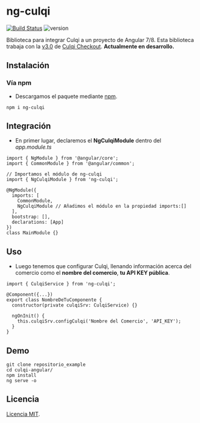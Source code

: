 # ng-culqi

[![Build Status](https://travis-ci.org/lperezp/ng-culqi.svg?branch=master)](https://travis-ci.org/lperezp/ng-culqi) 
![version](https://david-dm.org/lperezp/ng-culqi.svg)

Biblioteca para integrar Culqi a un proyecto de Angular 7/8. Esta biblioteca trabaja con la [v3.0](https://checkout.culqi.com/js/v3) de [Culqi Checkout](https://www.culqi.com/docs/#/pagos/checkout). **Actualmente en desarrollo.**

## Instalación

### Vía npm

* Descargamos el paquete mediante [npm](https://www.npmjs.com/). 

```
npm i ng-culqi
```

## Integración


* En primer lugar, declaremos el **NgCulqiModule** dentro del *app.module.ts*

```
import { NgModule } from '@angular/core';
import { CommonModule } from '@angular/common';

// Importamos el módulo de ng-culqi
import { NgCulqiModule } from 'ng-culqi';
 
@NgModule({
  imports: [
    CommonModule,
    NgCulqiModule // Añadimos el módulo en la propiedad imports:[]
  ],
  bootstrap: [],
  declarations: [App]
})
class MainModule {}
```

## Uso

* Luego tenemos que configurar Culqi, llenando información acerca del comercio como el **nombre del comercio**, **tu API KEY pública**. 

```
import { CulqiService } from 'ng-culqi';
 
@Component({...})
export class NombreDeTuComponente {
  constructor(private culqiSrv: CulqiService) {}
 
  ngOnInit() {
    this.culqiSrv.configCulqi('Nombre del Comercio', 'API_KEY');
  }
}
```

## Demo

```
git clone repositorio_example
cd culqi-angular/
npm install
ng serve -o
```

## Licencia

[Licencia MIT](LICENSE).

